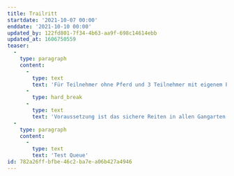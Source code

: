 ```yaml
---
title: Trailritt
startdate: '2021-10-07 00:00'
enddate: '2021-10-10 00:00'
updated_by: 122fd801-7f34-4b63-aa9f-698c14614ebb
updated_at: 1606750559
teaser:
  -
    type: paragraph
    content:
      -
        type: text
        text: 'Für Teilnehmer ohne Pferd und 3 Teilnehmer mit eigenem Pferd. '
      -
        type: hard_break
      -
        type: text
        text: 'Voraussetzung ist das sichere Reiten in allen Gangarten im Gelände.'
  -
    type: paragraph
    content:
      -
        type: text
        text: 'Test Queue'
id: 782a26ff-bfbe-46c2-ba7e-a06b427a4946
---
```


